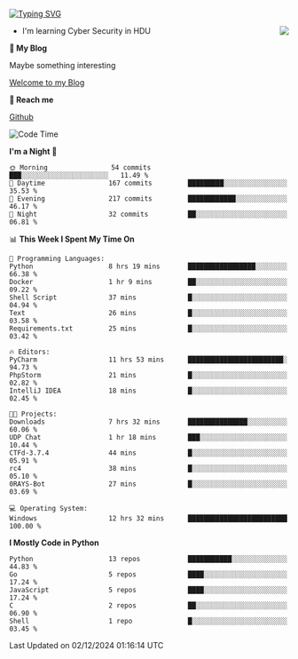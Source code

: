 [![Typing SVG](https://readme-typing-svg.herokuapp.com?font=Fira+Code&pause=1000&random=false&width=450&height=60&lines=Hello+%F0%9F%91%8B%F0%9F%8F%BB;I'm+JBNRZ)](https://git.io/typing-svg)

<a href="#">
  <img align="right" src="https://github-readme-stats.vercel.app/api?username=JBNRZ&show_icons=true&bg_color=15,f2f7fd,E0EAFC" />
</a>

- I'm learning Cyber Security in HDU

 **🌱 My Blog**

Maybe something interesting

[Welcome to my Blog](https://jbnrz.com.cn/)

 **💬 Reach me** 

[Github](https://github.com/JBNRZ)


<!--START_SECTION:waka-->
![Code Time](http://img.shields.io/badge/Code%20Time-764%20hrs%2046%20mins-blue)

**I'm a Night 🦉** 

```text
🌞 Morning                54 commits          ███░░░░░░░░░░░░░░░░░░░░░░   11.49 % 
🌆 Daytime                167 commits         █████████░░░░░░░░░░░░░░░░   35.53 % 
🌃 Evening                217 commits         ████████████░░░░░░░░░░░░░   46.17 % 
🌙 Night                  32 commits          ██░░░░░░░░░░░░░░░░░░░░░░░   06.81 % 
```


📊 **This Week I Spent My Time On** 

```text
💬 Programming Languages: 
Python                   8 hrs 19 mins       █████████████████░░░░░░░░   66.38 % 
Docker                   1 hr 9 mins         ██░░░░░░░░░░░░░░░░░░░░░░░   09.22 % 
Shell Script             37 mins             █░░░░░░░░░░░░░░░░░░░░░░░░   04.94 % 
Text                     26 mins             █░░░░░░░░░░░░░░░░░░░░░░░░   03.58 % 
Requirements.txt         25 mins             █░░░░░░░░░░░░░░░░░░░░░░░░   03.42 % 

🔥 Editors: 
PyCharm                  11 hrs 53 mins      ████████████████████████░   94.73 % 
PhpStorm                 21 mins             █░░░░░░░░░░░░░░░░░░░░░░░░   02.82 % 
IntelliJ IDEA            18 mins             █░░░░░░░░░░░░░░░░░░░░░░░░   02.45 % 

🐱‍💻 Projects: 
Downloads                7 hrs 32 mins       ███████████████░░░░░░░░░░   60.06 % 
UDP Chat                 1 hr 18 mins        ███░░░░░░░░░░░░░░░░░░░░░░   10.44 % 
CTFd-3.7.4               44 mins             █░░░░░░░░░░░░░░░░░░░░░░░░   05.91 % 
rc4                      38 mins             █░░░░░░░░░░░░░░░░░░░░░░░░   05.10 % 
0RAYS-Bot                27 mins             █░░░░░░░░░░░░░░░░░░░░░░░░   03.69 % 

💻 Operating System: 
Windows                  12 hrs 32 mins      █████████████████████████   100.00 % 
```

**I Mostly Code in Python** 

```text
Python                   13 repos            ███████████░░░░░░░░░░░░░░   44.83 % 
Go                       5 repos             ████░░░░░░░░░░░░░░░░░░░░░   17.24 % 
JavaScript               5 repos             ████░░░░░░░░░░░░░░░░░░░░░   17.24 % 
C                        2 repos             ██░░░░░░░░░░░░░░░░░░░░░░░   06.90 % 
Shell                    1 repo              █░░░░░░░░░░░░░░░░░░░░░░░░   03.45 % 
```




 Last Updated on 02/12/2024 01:16:14 UTC
<!--END_SECTION:waka-->
